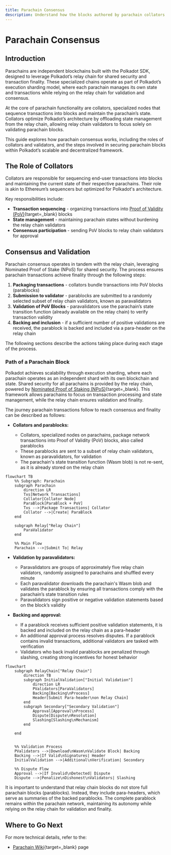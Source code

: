 ```yaml
---
title: Parachain Consensus
description: Understand how the blocks authored by parachain collators are secured by the relay chain validators and how the parachain transactions achieve finality.
--- 
```


# Parachain Consensus

## Introduction

Parachains are independent blockchains built with the Polkadot SDK, designed to leverage Polkadot’s relay chain for shared security and transaction finality. These specialized chains operate as part of Polkadot’s execution sharding model, where each parachain manages its own state and transactions while relying on the relay chain for validation and consensus.

At the core of parachain functionality are collators, specialized nodes that sequence transactions into blocks and maintain the parachain’s state. Collators optimize Polkadot’s architecture by offloading state management from the relay chain, allowing relay chain validators to focus solely on validating parachain blocks.

This guide explores how parachain consensus works, including the roles of collators and validators, and the steps involved in securing parachain blocks within Polkadot’s scalable and decentralized framework.

## The Role of Collators

Collators are responsible for sequencing end-user transactions into blocks and maintaining the current state of their respective parachains. Their role is akin to Ethereum’s sequencers but optimized for Polkadot's architecture.

Key responsibilities include:

- **Transaction sequencing** - organizing transactions into [Proof of Validity (PoV)](https://wiki.polkadot.com/general/glossary){target=\_blank} blocks
- **State management** - maintaining parachain states without burdening the relay chain validators
- **Consensus participation** - sending PoV blocks to relay chain validators for approval

## Consensus and Validation

Parachain consensus operates in tandem with the relay chain, leveraging Nominated Proof of Stake (NPoS) for shared security. The process ensures parachain transactions achieve finality through the following steps:

1. **Packaging transactions** - collators bundle transactions into PoV blocks (parablocks)
2. **Submission to validator** - parablocks are submitted to a randomly selected subset of relay chain validators, known as paravalidators
3. **Validation of PoV Blocks** - paravalidators use the parachain’s state transition function (already available on the relay chain) to verify transaction validity
4. **Backing and inclusion** - if a sufficient number of positive validations are received, the parablock is backed and included via a para-header on the relay chain

The following sections describe the actions taking place during each stage of the process. 

### Path of a Parachain Block

Polkadot achieves scalability through execution sharding, where each parachain operates as an independent shard with its own blockchain and state. Shared security for all parachains is provided by the relay chain, powered by [Nominated Proof of Staking (NPoS)](/polkadot-protocol/glossary/#nominated-proof-of-stake-npos){target=\_blank}. This framework allows parachains to focus on transaction processing and state management, while the relay chain ensures validation and finality.

The journey parachain transactions follow to reach consensus and finality can be described as follows:

- **Collators and parablocks:**

    - Collators, specialized nodes on parachains, package network transactions into Proof of Validity (PoV) blocks, also called parablocks
    - These parablocks are sent to a subset of relay chain validators, known as paravalidators, for validation
    - The parachain's state transition function (Wasm blob) is not re-sent, as it is already stored on the relay chain

```mermaid
flowchart TB
    %% Subgraph: Parachain
    subgraph Parachain
        direction LR
        Txs[Network Transactions]
        Collator[Collator Node]
        ParaBlock[ParaBlock + PoV]
        Txs -->|Package Transactions| Collator
        Collator -->|Create| ParaBlock
    end

    subgraph Relay["Relay Chain"]
        ParaValidator
    end

    %% Main Flow
    Parachain -->|Submit To| Relay
```

- **Validation by paravalidators:**

    - Paravalidators are groups of approximately five relay chain validators, randomly assigned to parachains and shuffled every minute
    - Each paravalidator downloads the parachain's Wasm blob and validates the parablock by ensuring all transactions comply with the parachain’s state transition rules
    - Paravalidators sign positive or negative validation statements based on the block’s validity

- **Backing and approval:**

    - If a parablock receives sufficient positive validation statements, it is backed and included on the relay chain as a para-header
    - An additional approval process resolves disputes. If a parablock contains invalid transactions, additional validators are tasked with verification
    - Validators who back invalid parablocks are penalized through slashing, creating strong incentives for honest behavior

```mermaid
flowchart
    subgraph RelayChain["Relay Chain"]
        direction TB
        subgraph InitialValidation["Initial Validation"]
            direction LR
            PValidators[ParaValidators]
            Backing[Backing\nProcess]
            Header[Submit Para-header\non Relay Chain]
        end
        subgraph Secondary["Secondary Validation"]
            Approval[Approval\nProcess]
            Dispute[Dispute\nResolution]
            Slashing[Slashing\nMechanism]
        end
        
    end


    %% Validation Process
    PValidators -->|Download\nWasm\nValidate Block| Backing
    Backing -->|If Valid\nSignatures| Header
    InitialValidation -->|Additional\nVerification| Secondary
    
    %% Dispute Flow
    Approval -->|If Invalid\nDetected| Dispute
    Dispute -->|Penalize\nDishonest\nValidators| Slashing
```

It is important to understand that relay chain blocks do not store full parachain blocks (parablocks). Instead, they include para-headers, which serve as summaries of the backed parablocks. The complete parablock remains within the parachain network, maintaining its autonomy while relying on the relay chain for validation and finality.

## Where to Go Next

For more technical details, refer to the:

- [Parachain Wiki](https://wiki.polkadot.com/learn/learn-parachains/){target=\_blank} page
